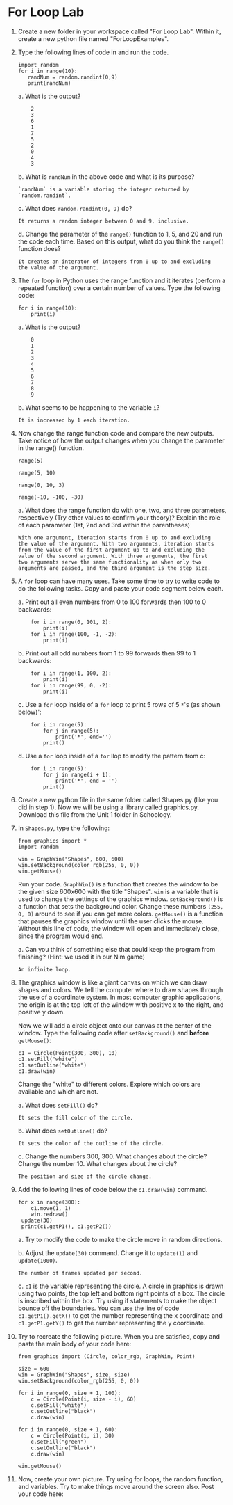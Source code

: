 # For Loop Lab

1.  Create a new folder in your workspace called "For Loop Lab". Within
    it, create a new python file named "ForLoopExamples".

2.  Type the following lines of code in and run the code.

        import random
        for i in range(10):
           randNum = random.randint(0,9)
           print(randNum)

    a.  What is the output?

            2
            3
            6
            1
            7
            5
            2
            0
            4
            3

    b.  What is `randNum` in the above code and what is its purpose?

        `randNum` is a variable storing the integer returned by
        `random.randint`.

    c.  What does `random.randint(0, 9)` do?

        It returns a random integer between 0 and 9, inclusive.

    d.  Change the parameter of the `range()` function to 1, 5, and 20
        and run the code each time. Based on this output, what do you
        think the `range()` function does?

        It creates an interator of integers from 0 up to and excluding
        the value of the argument.

3.  The `for` loop in Python uses the range function and it iterates
    (perform a repeated function) over a certain number of values. Type
    the following code:

        for i in range(10):
            print(i)

    a.  What is the output?

            0
            1
            2
            3
            4
            5
            6
            7
            8
            9

    b.  What seems to be happening to the variable `i`?

        It is increased by 1 each iteration.

4.  Now change the range function code and compare the new outputs. Take
    notice of how the output changes when you change the parameter in
    the range() function.

        range(5)

        range(5, 10)

        range(0, 10, 3)

        range(-10, -100, -30)

    a.  What does the range function do with one, two, and three
        parameters, respectively (Try other values to confirm your
        theory)? Explain the role of each parameter (1st, 2nd and 3rd
        within the parentheses)

        With one argument, iteration starts from 0 up to and excluding
        the value of the argument. With two arguments, iteration starts
        from the value of the first argument up to and excluding the
        value of the second argument. With three arguments, the first
        two arguments serve the same functionality as when only two
        arguments are passed, and the third argument is the step size.

5.  A `for` loop can have many uses. Take some time to try to write code
    to do the following tasks. Copy and paste your code segment below
    each.

    a.  Print out all even numbers from 0 to 100 forwards then 100 to 0
        backwards:

            for i in range(0, 101, 2):
                print(i)
            for i in range(100, -1, -2):
                print(i)

    b.  Print out all odd numbers from 1 to 99 forwards then 99 to 1
        backwards:

            for i in range(1, 100, 2):
                print(i)
            for i in range(99, 0, -2):
                print(i)

    c.  Use a `for` loop inside of a `for` loop to print 5 rows of 5
        `*`'s (as shown below)':

            for i in range(5):
                for j in range(5):
                    print('*', end='')
                print()

    d.  Use a `for` loop inside of a `for` llop to modify the pattern
        from c:

            for i in range(5):
                for j in range(i + 1):
                    print('*', end = '')
                print()

6.  Create a new python file in the same folder called Shapes.py (like
    you did in step 1). Now we will be using a library called
    graphics.py. Download this file from the Unit 1 folder in Schoology.

7.  In `Shapes.py`, type the following:

        from graphics import *
        import random

        win = GraphWin("Shapes", 600, 600)
        win.setBackground(color_rgb(255, 0, 0))
        win.getMouse()

    Run your code. `GraphWin()` is a function that creates the window to
    be the given size 600x600 with the title "Shapes". `win` is a
    variable that is used to change the settings of the graphics window.
    `setBackground()` is a function that sets the background color.
    Change these numbers `(255, 0, 0)` around to see if you can get more
    colors. `getMouse()` is a function that pauses the graphics window
    until the user clicks the mouse. Without this line of code, the
    window will open and immediately close, since the program would end.

    a.  Can you think of something else that could keep the program from
        finishing? (Hint: we used it in our Nim game)

        An infinite loop.

8.  The graphics window is like a giant canvas on which we can draw
    shapes and colors. We tell the computer where to draw shapes through
    the use of a coordinate system. In most computer graphic
    applications, the origin is at the top left of the window with
    positive x to the right, and positive y down.

    Now we will add a circle object onto our canvas at the center of the
    window. Type the following code after `setBackground()` and
    **before** `getMouse()`:

        c1 = Circle(Point(300, 300), 10)
        c1.setFill("white")
        c1.setOutline("white")
        c1.draw(win)

    Change the "white" to different colors. Explore which colors are
    available and which are not.

    a.  What does `setFill()` do?

        It sets the fill color of the circle.

    b.  What does `setOutline()` do?

        It sets the color of the outline of the circle.

    c.  Change the numbers 300, 300. What changes about the circle?
        Change the number 10. What changes about the circle?

        The position and size of the circle change.

9.  Add the following lines of code below the `c1.draw(win)` command.

        for x in range(300):
            c1.move(1, 1)
            win.redraw()
         update(30)
         print(c1.getP1(), c1.getP2())

    a.  Try to modify the code to make the circle move in random
        directions.

    b.  Adjust the `update(30)` command. Change it to `update(1)` and
        `update(1000)`.

        The number of frames updated per second.

    c.  `c1` is the variable representing the circle. A circle in
        graphics is drawn using two points, the top left and bottom
        right points of a box. The circle is inscribed within the box.
        Try using if statements to make the object bounce off the
        boundaries. You can use the line of code `c1.getP1().getX()` to
        get the number representing the x coordinate and
        `c1.getP1.getY()` to get the number representing the y
        coordinate.

10. Try to recreate the following picture. When you are satisfied, copy
    and paste the main body of your code here:

        from graphics import (Circle, color_rgb, GraphWin, Point)

        size = 600
        win = GraphWin("Shapes", size, size)
        win.setBackground(color_rgb(255, 0, 0))

        for i in range(0, size + 1, 100):
            c = Circle(Point(i, size - i), 60)
            c.setFill("white")
            c.setOutline("black")
            c.draw(win)

        for i in range(0, size + 1, 60):
            c = Circle(Point(i, i), 30)
            c.setFill("green")
            c.setOutline("black")
            c.draw(win)

        win.getMouse()

11. Now, create your own picture. Try using for loops, the random
    function, and variables. Try to make things move around the screen
    also. Post your code here:
